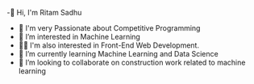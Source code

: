 -👋 Hi, I'm Ritam Sadhu
- 🌱 I'm very Passionate about Competitive Programming
- 👀 I’m interested in Machine Learning
- 🏳️‍🌈 I'm also interested in Front-End Web Development.
- 🔭 I’m currently learning Machine Learning and Data Science
- 👯 I’m looking to collaborate on construction work related to machine learning
<!--
**bookhead4moron/bookhead4moron** is a ✨ _special_ ✨ repository because its `README.md` (this file) appears on your GitHub profile.

Here are some ideas to get you started:

- 🔭 I’m currently working on ...
- 🌱 I’m currently learning ...
- 👯 I’m looking to collaborate on ...
- 🤔 I’m looking for help with ...
- 💬 Ask me about ...
- 📫 How to reach me: ...
- 😄 Pronouns: ...
- ⚡ Fun fact: ...
-->

